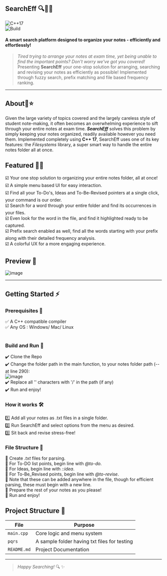 ## SearchEff 🔍📂💪
![C++17](https://img.shields.io/badge/C%2B%2B-17-blue.svg)<br>
![Build](https://img.shields.io/badge/build-passing-brightgreen)<br>
#### A smart search platform designed to organize your notes - efficiently and effortlessly!

>_Tired trying to arrange your notes at exam time, yet being unable to find the important points? Don't worry we've got you covered!_
Presenting **SearchEff** your one-stop solution for arranging, searching and revising your notes as efficiently as possible! Implemented through fuzzy search, prefix matching and file based frequency ranking.<br>
<hr>

## About📝⭐<br>
Given the large variety of topics covered and the largely careless style of student note-making, it often becomes an overwhelming experience to sift through your entire notes at exam time. **_SearchEff_** solves this problem by simply keeping your notes organized, readily available however you need them. Implemented completely using **C++ 17**, SearchEff uses one of its key features: the _Filesystems_ library, a super smart way to handle the entire notes folder all at once.

## Featured 📖✨<br>
☑️ Your one stop solution to organizing your entire notes folder, all at once!<br>
☑️ A simple menu based UI for easy interaction.<br>
☑️ Find all your To-Do's, Ideas and To-Be-Revised pointers at a single click, your command is our order. <br>
☑️ Search for a word through your entire folder and find its occurrences in your files.<br>
☑️ Even look for the word in the file, and find it highlighted ready to be captured.<br>
☑️ Prefix search enabled as well, find all the words starting with your prefix along with their detailed frequency analysis.<br>
☑️ A colorful UX for a more engaging experience.<br>

## Preview 👀<br>
![image](https://github.com/user-attachments/assets/606ddda7-f604-4899-bede-e7626efcbc7b)
<hr>

## Getting Started ⚡

### Prerequisites 📌
✅ A C++ compatible compiler<br>
✅ Any OS : Windows/ Mac/ Linux<br>
<br>

###  Build and Run 🚀
✔️ Clone the Repo<br>
✔️ Change the folder path in the main function, to your notes folder path  (--at line 290): <br>
![image](https://github.com/user-attachments/assets/588c6fd1-c1f7-4ff7-8ab9-b2854c8d14a9)<br>
✔️ Replace all '\' characters with '/' in the path (if any)<br>
✔️ Run and enjoy!<br>

###  How it works 🛠️
1️⃣ Add all your notes as .txt files in a single folder.<br>
2️⃣ Run SearchEff and select options from the menu as desired.<br>
3️⃣ Sit back and revise stress-free!<br>

### File Structure 📔
💠 Create _.txt_ files for parsing. <br>
💠 For To-DO list points, begin line with *@to-do*.<br>
💠 For Ideas, begin line with *::idea*. <br>
💠 For To-Be_Revised points, begin line with *@to-revise*. <br>
💠 Note that these can be added anywhere in the file, though for efficient parsing, these must begin with a new line.<br>
💠 Prepare the rest of your notes as you please!<br>
💠 Run and enjoy!<br>

## Project Structure 📁

| File              | Purpose                                       |
| ----------------- | ----------------------------------------------|
| `main.cpp`        | Core logic and menu system                    |
| `pqrs`            | A sample folder having txt files for testing  |
| `README.md`       | Project Documentation                         |
<hr>

> _Happy Searching!_ 🔍 ✨
